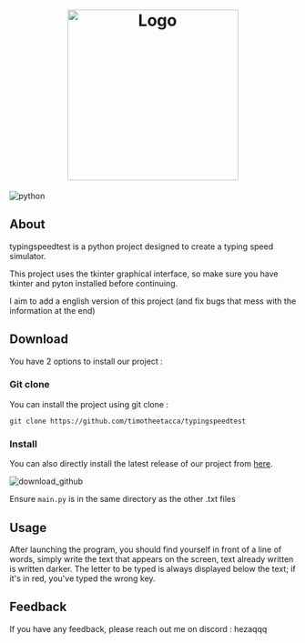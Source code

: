 <h1 align="center">
    <img alt="Logo" width="300px" src="https://github.com/user-attachments/assets/c70e7249-4839-4806-9a23-a1e77c83af35">

</h1>

![python](https://img.shields.io/badge/Python-FFD43B?style=for-the-badge&logo=python&logoColor=blue)



## About

typingspeedtest is a python project designed to create a typing speed simulator.

This project uses the tkinter graphical interface, so make sure you have tkinter and pyton installed before continuing. 

I aim to add a english version of this project (and fix bugs that mess with the information at the end)


## Download
You have 2 options to install our project : 

### Git clone
You can install the project using git clone :

```
git clone https://github.com/timotheetacca/typingspeedtest
```

### Install

You can also directly install the latest release of our project from [here](https://github.com/timotheetacca/typingspeedtest). 


![download_github](https://github.com/user-attachments/assets/0eb799ea-2def-4508-98bc-6c714b81b91d)


Ensure `main.py` is in the same directory as the other .txt files


## Usage

After launching the program, you should find yourself in front of a line of words, simply write the text that appears on the screen, text already written is written darker. The letter to be typed is always displayed below the text; if it's in red, you've typed the wrong key.



## Feedback

If you have any feedback, please reach out me on discord : hezaqqq
